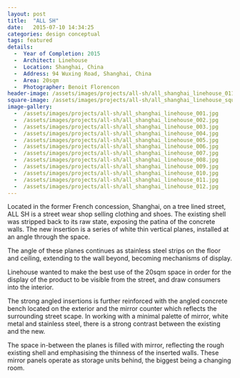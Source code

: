 ```yaml
---
layout: post
title:  "ALL SH"
date:   2015-07-10 14:34:25
categories: design conceptual
tags: featured
details:
  -  Year of Completion: 2015
  -  Architect: Linehouse
  -  Location: Shanghai, China
  -  Address: 94 Wuxing Road, Shanghai, China
  -  Area: 20sqm
  -  Photographer: Benoit Florencon
header-image: /assets/images/projects/all-sh/all_shanghai_linehouse_011.jpg
square-image: /assets/images/projects/all-sh/all_shanghai_linehouse_square.jpg
image-gallery:
  -  /assets/images/projects/all-sh/all_shanghai_linehouse_001.jpg
  -  /assets/images/projects/all-sh/all_shanghai_linehouse_002.jpg
  -  /assets/images/projects/all-sh/all_shanghai_linehouse_003.jpg
  -  /assets/images/projects/all-sh/all_shanghai_linehouse_004.jpg
  -  /assets/images/projects/all-sh/all_shanghai_linehouse_005.jpg
  -  /assets/images/projects/all-sh/all_shanghai_linehouse_006.jpg
  -  /assets/images/projects/all-sh/all_shanghai_linehouse_007.jpg
  -  /assets/images/projects/all-sh/all_shanghai_linehouse_008.jpg
  -  /assets/images/projects/all-sh/all_shanghai_linehouse_009.jpg
  -  /assets/images/projects/all-sh/all_shanghai_linehouse_010.jpg
  -  /assets/images/projects/all-sh/all_shanghai_linehouse_011.jpg
  -  /assets/images/projects/all-sh/all_shanghai_linehouse_012.jpg
---
```

Located in the former French concession, Shanghai, on a tree lined street, ALL SH is a street wear shop selling clothing and shoes. The existing shell was stripped back to its raw state, exposing the patina of the concrete walls. The new insertion is a series of white thin vertical planes, installed at an angle through the space.

The angle of these planes continues as stainless steel strips on the floor and ceiling, extending to the wall beyond, becoming mechanisms of display.

Linehouse wanted to make the best use of the 20sqm space in order for the display of the product to be visible from the street, and draw consumers into the interior.

The strong angled insertions is further reinforced with the angled concrete bench located on the exterior and the mirror counter which reflects the surrounding street scape. In working with a minimal palette of mirror, white metal and stainless steel, there is a strong contrast between the existing and the new. 

The space in-between the planes is filled with mirror, reflecting the rough existing shell and emphasising the thinness of the inserted walls. These mirror panels operate as storage units behind, the biggest being a changing room.